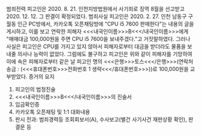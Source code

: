 범죄전력
피고인은 2020. 8. 21. 인천지방법원에서 사기죄로 징역 8월을 선고받고 2020. 12. 12. 그 판결이 확정되었다.
범죄사실
피고인은 2020. 2. 27. 인천 남동구 구월동 인근 PC방에서, 카카오톡 오픈채팅방에 "CPU i5 7600 판매한다"는 내용의 글을 게시하고, 이를 보고 연락한 피해자 <<<내국인이름>>>B<<</내국인이름>>>에게 "매매대금 100,000원을 주면 CPU i5 7600을 보내주겠다."고 거짓말하였다.
그러나 사실은 피고인은 CPU를 가지고 있지 않아서 피해자로부터 대금을 받더라도 물품을 보내줄 의사나 능력이 없었다.
그럼에도 불구하고 피고인은 위와 같이 피해자를 기망하여 이에 속은 피해자로부터 같은 날 피고인 명의 <<<은행>>>토스<<</은행>>>(연락처송금 : (<<<휴대폰번호>>>전화번호 1 생략<<</휴대폰번호>>>))로 100,000원을 교부받았다. 증거의 요지
1. 피고인의 법정진술
1. <<<내국인이름>>>B<<</내국인이름>>>의 진술서
1. 입금확인증
1. 카카오톡 오픈채팅 및 1:1 대화내용
1. 판시 전과: 범죄경력등 조회회보서(A), 수사보고(별건 사기사건 재판상황 확인), 판결문 등